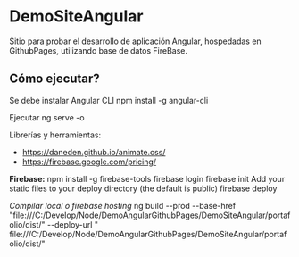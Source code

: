# DemoSiteAngular
Sitio para probar el desarrollo de aplicación Angular, hospedadas en GithubPages, utilizando base de datos FireBase.

## Cómo ejecutar?
Se debe instalar Angular CLI
npm install -g angular-cli

Ejecutar
ng serve -o

Librerías y herramientas:

- https://daneden.github.io/animate.css/
- https://firebase.google.com/pricing/



**Firebase:**
npm install -g firebase-tools
firebase login
firebase init
Add your static files to your deploy directory (the default is public)
firebase deploy

*Compilar local o firebase hosting*
ng build --prod --base-href "file:///C:/Develop/Node/DemoAngularGithubPages/DemoSiteAngular/portafolio/dist/"  --deploy-url "
file:///C:/Develop/Node/DemoAngularGithubPages/DemoSiteAngular/portafolio/dist/"
